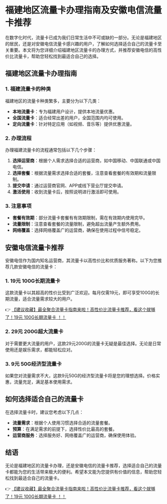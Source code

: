 # 福建地区流量卡办理指南及安徽电信流量卡推荐

在数字化时代，流量卡已成为我们日常生活中不可或缺的一部分。无论是福建地区的居民，还是对安徽电信流量卡感兴趣的用户，了解如何选择适合自己的流量卡至关重要。本文将为您详细介绍福建地区流量卡的办理方式，并推荐安徽电信的高性价比流量卡，帮助您轻松找到最适合自己的选择。

## 福建地区流量卡办理指南

### 1. 福建流量卡的种类
福建地区的流量卡种类繁多，主要分为以下几类：
- **本地流量卡**：专为福建用户设计，提供本地流量优惠。
- **全国流量卡**：适合经常出差的用户，全国范围内均可使用。
- **定向流量卡**：针对特定应用（如视频、音乐等）提供优惠流量。

### 2. 办理流程
办理福建流量卡的流程通常包括以下几个步骤：
1. **选择运营商**：根据个人需求选择合适的运营商，如中国移动、中国联通或中国电信。
2. **选择套餐**：根据流量需求选择合适的套餐，注意查看套餐的有效期和流量限制。
3. **提交申请**：通过运营商官网、APP或线下营业厅提交申请。
4. **激活使用**：收到流量卡后，按照说明进行激活即可使用。

### 3. 注意事项
- **套餐有效期**：部分流量卡套餐有有效期限制，需在有效期内使用完毕。
- **流量限制**：注意查看套餐的流量限制，避免超出流量产生额外费用。
- **网络覆盖**：选择网络覆盖广的运营商，确保在使用过程中信号稳定。

## 安徽电信流量卡推荐

安徽电信作为国内知名运营商，其流量卡以高性价比和优质服务著称。以下为您推荐几款安徽电信的流量卡：

### 1. 19元 100G长期流量卡
这款流量卡以其超高的性价比受到广泛欢迎。每月仅需19元，即可享受100G的长期流量，适合流量需求较大的用户。

👉 [【建议收藏】最全聚合流量卡指南来啦！高性价比流量卡推荐，看这个就够了！19元 100G长期流量卡 ！！](https://bit.ly/Liuliangka)

### 2. 29元 200G超大流量卡
对于需要更大流量的用户，这款29元200G的流量卡无疑是最佳选择。无论是日常使用还是娱乐需求，都能轻松应对。

### 3. 9元 50G经济型流量卡
如果您对流量需求不大，这款9元50G的经济型流量卡将是您的理想选择。价格实惠，流量充足，满足基本使用需求。

## 如何选择适合自己的流量卡

在选择流量卡时，建议您考虑以下几点：
- **流量需求**：根据个人使用习惯选择合适的流量套餐。
- **预算**：在满足需求的前提下，选择性价比最高的套餐。
- **运营商服务**：选择服务好、网络覆盖广的运营商，确保使用体验。

## 结语

无论是福建地区的流量卡办理，还是安徽电信的流量卡推荐，选择适合自己的流量卡都能为您的生活带来极大的便利。希望本文能为您提供有价值的信息，帮助您轻松找到最适合自己的流量卡。

👉 [【建议收藏】最全聚合流量卡指南来啦！高性价比流量卡推荐，看这个就够了！19元 100G长期流量卡 ！！](https://bit.ly/Liuliangka)